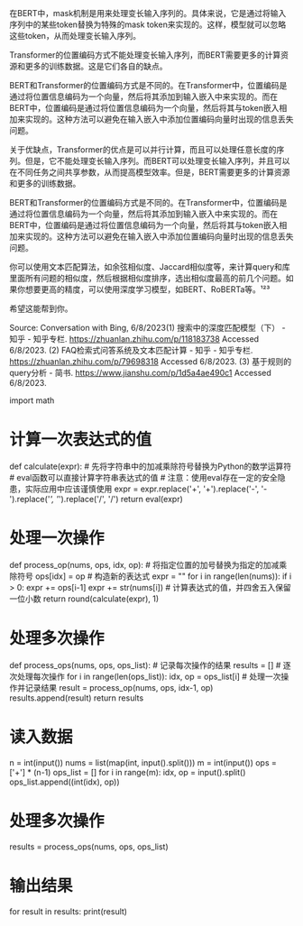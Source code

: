 
在BERT中，mask机制是用来处理变长输入序列的。具体来说，它是通过将输入序列中的某些token替换为特殊的mask token来实现的。这样，模型就可以忽略这些token，从而处理变长输入序列。


Transformer的位置编码方式不能处理变长输入序列，而BERT需要更多的计算资源和更多的训练数据。这是它们各自的缺点。

BERT和Transformer的位置编码方式是不同的。在Transformer中，位置编码是通过将位置信息编码为一个向量，然后将其添加到输入嵌入中来实现的。而在BERT中，位置编码是通过将位置信息编码为一个向量，然后将其与token嵌入相加来实现的。这种方法可以避免在输入嵌入中添加位置编码向量时出现的信息丢失问题。

关于优缺点，Transformer的优点是可以并行计算，而且可以处理任意长度的序列。但是，它不能处理变长输入序列。而BERT可以处理变长输入序列，并且可以在不同任务之间共享参数，从而提高模型效率。但是，BERT需要更多的计算资源和更多的训练数据。


BERT和Transformer的位置编码方式是不同的。在Transformer中，位置编码是通过将位置信息编码为一个向量，然后将其添加到输入嵌入中来实现的。而在BERT中，位置编码是通过将位置信息编码为一个向量，然后将其与token嵌入相加来实现的。这种方法可以避免在输入嵌入中添加位置编码向量时出现的信息丢失问题。


你可以使用文本匹配算法，如余弦相似度、Jaccard相似度等，来计算query和库里面所有问题的相似度，然后根据相似度排序，选出相似度最高的前几个问题。如果你想要更高的精度，可以使用深度学习模型，如BERT、RoBERTa等。¹²³

希望这能帮到你。

Source: Conversation with Bing, 6/8/2023(1) 搜索中的深度匹配模型（下） - 知乎 - 知乎专栏. https://zhuanlan.zhihu.com/p/118183738 Accessed 6/8/2023.
(2) FAQ检索式问答系统及文本匹配计算 - 知乎 - 知乎专栏. https://zhuanlan.zhihu.com/p/79698318 Accessed 6/8/2023.
(3) 基于规则的query分析 - 简书. https://www.jianshu.com/p/1d5a4ae490c1 Accessed 6/8/2023.

import math

# 计算一次表达式的值
def calculate(expr):
    # 先将字符串中的加减乘除符号替换为Python的数学运算符
    # eval函数可以直接计算字符串表达式的值
    # 注意：使用eval存在一定的安全隐患，实际应用中应该谨慎使用
    expr = expr.replace('+', '+').replace('-', '-').replace('*', '*').replace('/', '/')
    return eval(expr)

# 处理一次操作
def process_op(nums, ops, idx, op):
    # 将指定位置的加号替换为指定的加减乘除符号
    ops[idx] = op
    # 构造新的表达式
    expr = ""
    for i in range(len(nums)):
        if i > 0:
            expr += ops[i-1]
        expr += str(nums[i])
    # 计算表达式的值，并四舍五入保留一位小数
    return round(calculate(expr), 1)

# 处理多次操作
def process_ops(nums, ops, ops_list):
    # 记录每次操作的结果
    results = []
    # 逐次处理每次操作
    for i in range(len(ops_list)):
        idx, op = ops_list[i]
        # 处理一次操作并记录结果
        result = process_op(nums, ops, idx-1, op)
        results.append(result)
    return results

# 读入数据
n = int(input())
nums = list(map(int, input().split()))
m = int(input())
ops = ['+'] * (n-1)
ops_list = []
for i in range(m):
    idx, op = input().split()
    ops_list.append((int(idx), op))

# 处理多次操作
results = process_ops(nums, ops, ops_list)

# 输出结果
for result in results:
    print(result)

